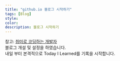 ```yaml
---
title: "github.io 블로그 시작하기"
tags: [Blog]
style:
color:
description: 블로그 시작하기
---
```

참고: [취미로 코딩하는 개발자](https://devinlife.com/howto%20github%20pages/category-tag/)   
블로그 개설 및 설정을 하였습니다.<br />
내일 부터 본격적으로 Today I Learned를 기록을 시작합니다.

